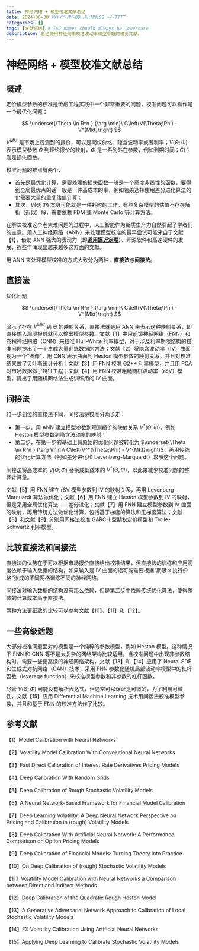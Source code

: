 ```yaml
---
title: 神经网络 + 模型校准文献总结
date: 2024-06-30 #YYYY-MM-DD HH:MM:SS +/-TTTT
categories: []
tags: [文献总结] # TAG names should always be lowercase
description: 总结使用神经网络校准波动率模型参数的相关文献。
---
```


# 神经网络 + 模型校准文献总结

## 概述

定价模型参数的校准是金融工程实践中一个非常重要的问题，校准问题可以看作是一个最优化问题：

$$
\underset{\Theta \in R^n } {\arg \min}\  C\left(V(\Theta;\Phi) - V^{Mkt}\right)
$$

$V^{Mkt}$ 是市场上观测到的报价，可以是期权价格、隐含波动率或者利率；$V(\Theta;\Phi)$ 表示模型参数 $\Theta$ 到理论报价的映射，$\Phi$ 是一系列外在参数，例如到期时间；$C(\cdot)$ 则是损失函数。

校准问题的难点有两个，
* 首先是最优化计算，需要处理的损失函数一般是一个高度非线性的函数，要得到全局最优点的话一般是一件高成本的事，例如若果选择使用差分进化算法的化需要大量的重复估值计算；
* 其次，$V(\Theta;\Phi)$ 本身可能就是一件耗时的工作，有些复杂模型的估值不存在解析（近似）解，需要依赖 FDM 或 Monte Carlo 等计算方法。

在解决校准这个老大难问题的过程中，人工智能作为新质生产力自然引起了学者们的主意。用人工神经网络（ANN）来处理模型校准的最早尝试可能来自于文献【1】，借助 ANN 强大的表现力（即[**通用逼近定理**](https://zh.wikipedia.org/zh-hans/%E9%80%9A%E7%94%A8%E8%BF%91%E4%BC%BC%E5%AE%9A%E7%90%86)）、开源软件和高速硬件的发展，近些年涌现出越来越多这方面的文献。

用 ANN 来处理模型校准的方式大致分为两种，**直接法**与**间接法**。

## 直接法

优化问题

$$
\underset{\Theta \in R^n } {\arg \min}\  C\left(V(\Theta;\Phi) - V^{Mkt}\right)
$$

暗示了存在 $V^{Mkt}$ 到 $\Theta$ 的映射关系，直接法就是用 ANN 来表示这种映射关系，即直接输入观测报价就可以输出模型参数。文献【1】中用前馈神经网络（FNN）和卷积神经网络（CNN）来校准 Hull-White 利率模型，对于涉及利率期限结构的校准问题提出了一个生成大量训练数据的方法；文献【2】将隐含波动率（IV）曲面视为一个“图像”，用 CNN 表示曲面到 Heston 模型参数的映射关系，并且对校准结果做了贝叶斯统计分析；文献【3】用 FNN 校准 G2++ 利率模型，并且用 PCA 对市场数据做了特征工程；文献【4】用 FNN 校准粗糙随机波动率（rSV）模型，提出了用随机网格法生成训练用的 IV 曲面。

## 间接法

和一步到位的直接法不同，间接法将校准分两步走：
* 第一步，用 ANN 建立模型参数到观测报价的映射关系  $V^*(\Theta,\Phi)$，例如 Heston 模型参数到隐含波动率的映射；
* 第二步，在第一步的基础上将原始的优化问题被转化为 $\underset{\Theta \in R^n } {\arg \min}\  C\left(V^*(\Theta;\Phi) - V^{Mkt}\right)$，再用传统的优化计算方法（例如差分进化和 Levenberg-Marquardt）求解这个问题。

间接法将高成本的 $V(\Theta;\Phi)$ 替换成低成本的 $V^*(\Theta,\Phi)$，以此来减少校准问题的整体计算量。

文献【5】用 FNN 建立 rSV 模型参数到 IV 的映射关系，再用 Levenberg-Marquardt 算法做优化；文献【6】用 FNN 建立 Heston 模型参数到 IV 的映射，但是采用全局优化算法——差分进化；文献【7】用 FNN 建立模型参数到 IV 曲面的映射，再用传统方法做优化计算，包括基于梯度的算法和无梯度算法；文献【8】和文献【9】分别用间接法校准 GARCH 型期权定价模型和 Trolle-Schwartz 利率模型。

## 比较直接法和间接法

直接法的优势在于可以根据市场报价直接给出校准结果，但直接法的训练和应用高度依赖于输入数据的结构，如果输入是 IV 曲面的话可能需要根据“期限 x 执行价格”张成的不同网格训练不同的神经网络。

间接法对输入数据的结构没有那么依赖，但是第二步中依赖传统优化算法，使得整体的计算成本高于直接法。

两种方法更细致的比较可以参考文献【10】、【11】和【12】。

## 一些高级话题


大部分校准问题面对的模型是一个纯粹的参数模型，例如 Heston 模型。这种情况下 FNN 和 CNN 等不是太复杂的网络架构比较适用。当校准问题中出现非参数结构时，需要一些更高级的神经网络架构，文献【13】和【14】应用了 Neural SDE 和生成式对抗网络（GAN）技术，采用 FNN 参数化随机局部波动率模型中的杠杆函数（leverage function）来校准模型参数和非参数的杠杆函数。

尽管 $V(\Theta;\Phi)$ 可能没有解析表达式，但通常可以保证是可微的，为了利用可微性，文献【15】应用 Differential Machine Learning 技术用间接法校准模型参数，并且和基于 FNN 的校准方法作了比较。

## 参考文献

【1】Model Calibration with Neural Networks

【2】Volatility Model Calibration With Convolutional Neural Networks

【3】Fast Direct Calibration of Interest Rate Derivatives Pricing Models

【4】Deep Calibration With Random Grids

【5】Deep Calibration of Rough Stochastic Volatility Models

【6】A Neural Network-Based Framework for Financial Model Calibration

【7】Deep Learning Volatility: A Deep Neural Network Perspective on Pricing and Calibration in (rough) Volatility Models

【8】Deep Calibration With Artificial Neural Network: A Performance Comparison on Option Pricing Models

【9】Deep Calibration of Financial Models: Turning Theory into Practice

【10】On Deep Calibration of (rough) Stochastic Volatility Models

【11】Volatility Model Calibration with Neural Networks a Comparison between Direct and Indirect Methods

【12】Deep Calibration of the Quadratic Rough Heston Model

【13】A Generative Adversarial Network Approach to Calibration of Local Stochastic Volatility Models

【14】FX Volatility Calibration Using Artificial Neural Networks

【15】Applying Deep Learning to Calibrate Stochastic Volatility Models